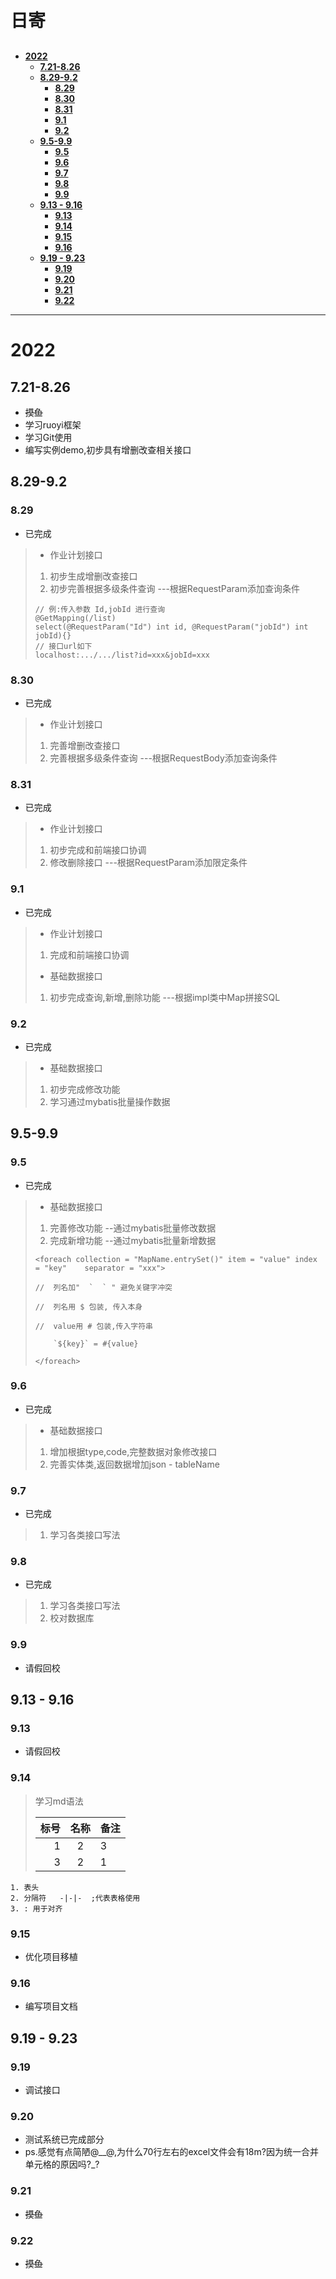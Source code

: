 <h1  style = "margin: 30px 0 30px; font-weight: bold;">日寄</h1>

<!-- TOC -->

- [**2022**](#2022)
    - [**7.21-8.26**](#721-826)
    - [**8.29-9.2**](#829-92)
        - [**8.29**](#829)
        - [**8.30**](#830)
        - [**8.31**](#831)
        - [**9.1**](#91)
        - [**9.2**](#92)
    - [**9.5-9.9**](#95-99)
        - [**9.5**](#95)
        - [**9.6**](#96)
        - [**9.7**](#97)
        - [**9.8**](#98)
        - [**9.9**](#99)
    - [**9.13 - 9.16**](#913---916)
        - [**9.13**](#913)
        - [**9.14**](#914)
        - [**9.15**](#915)
        - [**9.16**](#916)
    - [**9.19 - 9.23**](#919---923)
        - [**9.19**](#919)
        - [**9.20**](#920)
        - [**9.21**](#921)
        - [**9.22**](#922)

<!-- /TOC -->

---

# **2022**

## **7.21-8.26**

* ~~摸鱼~~
* 学习ruoyi框架
* 学习Git使用
* 编写实例demo,初步具有增删改查相关接口

## **8.29-9.2**

### **8.29**
* 已完成
> * 作业计划接口
> 1. 初步生成增删改查接口
> 2. 初步完善根据多级条件查询 ---根据RequestParam添加查询条件
>   ```
>   // 例:传入参数 Id,jobId 进行查询
>   @GetMapping(/list)
>   select(@RequestParam("Id") int id, @RequestParam("jobId") int jobId){}
>   // 接口url如下
>   localhost:.../.../list?id=xxx&jobId=xxx
>   ```

### **8.30**
* 已完成
> * 作业计划接口
> 1. 完善增删改查接口
> 2. 完善根据多级条件查询 ---根据RequestBody添加查询条件

### **8.31**
* 已完成
> * 作业计划接口
> 1. 初步完成和前端接口协调
> 2. 修改删除接口 ---根据RequestParam添加限定条件

### **9.1**
* 已完成
> * 作业计划接口
> 1. 完成和前端接口协调
> * 基础数据接口
> 1. 初步完成查询,新增,删除功能 ---根据impl类中Map拼接SQL

### **9.2**
* 已完成
> * 基础数据接口
> 1. 初步完成修改功能
> 2. 学习通过mybatis批量操作数据

##  **9.5-9.9**

### **9.5**
* 已完成
> * 基础数据接口
> 1. 完善修改功能 --通过mybatis批量修改数据
> 2. 完成新增功能 --通过mybatis批量新增数据
>
>   ```
>   <foreach collection = "MapName.entrySet()" item = "value" index = "key"    separator = "xxx">
>
>   //  列名加"  `  ` " 避免关键字冲突
>
>   //  列名用 $ 包装, 传入本身
>
>   //  value用 # 包装,传入字符串
>
>       `${key}` = #{value}
>
>   </foreach>
>    ```
>

### **9.6**
* 已完成
> * 基础数据接口
> 1. 增加根据type,code,完整数据对象修改接口
> 2. 完善实体类,返回数据增加json - tableName

### **9.7**
* 已完成
> 1. 学习各类接口写法

### **9.8**
* 已完成
> 1. 学习各类接口写法
> 2. 校对数据库

### **9.9**
* 请假回校


## **9.13 - 9.16**

### **9.13**
* 请假回校
 
### **9.14**

> 学习md语法
>
>标号|名称|备注 
>-:|:-:|:-
> 1|2|3
> 3|2|1
```
1. 表头
2. 分隔符   -|-|-  ;代表表格使用
3. : 用于对齐
```

### **9.15**
* 优化项目移植

### **9.16**
* 编写项目文档

## **9.19 - 9.23**

### **9.19**
* 调试接口

### **9.20**
* 测试系统已完成部分
* ps.感觉有点简陋@__@,为什么70行左右的excel文件会有18m?因为统一合并单元格的原因吗?_?


### **9.21**
* ~~摸鱼~~

### **9.22**
* ~~摸鱼~~
